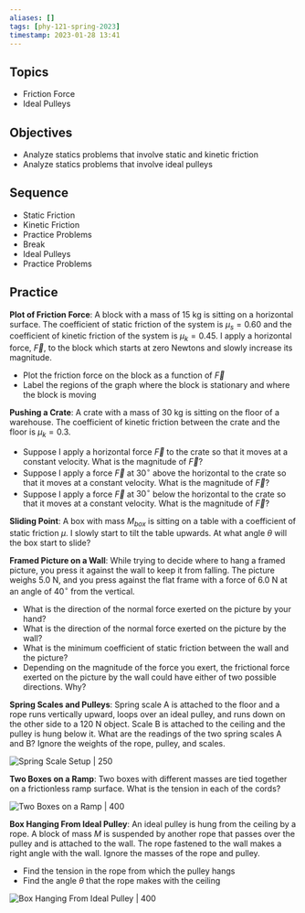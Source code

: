 ```yaml
---
aliases: []
tags: [phy-121-spring-2023]
timestamp: 2023-01-28 13:41
---
```

## Topics

* Friction Force
* Ideal Pulleys

## Objectives

* Analyze statics problems that involve static and kinetic friction
* Analyze statics problems that involve ideal pulleys

## Sequence

* Static Friction
* Kinetic Friction
* Practice Problems
* Break
* Ideal Pulleys
* Practice Problems

## Practice

**Plot of Friction Force**: A block with a mass of 15 kg is sitting on a horizontal surface. The coefficient of static friction of the system is $\mu_s = 0.60$ and the coefficient of kinetic friction of the system is $\mu_k = 0.45$. I apply a horizontal force, $\vec{F}$, to the block which starts at zero Newtons and slowly increase its magnitude.
* Plot the friction force on the block as a function of $\vec{F}$
* Label the regions of the graph where the block is stationary and where the block is moving

**Pushing a Crate**: A crate with a mass of 30 kg is sitting on the floor of a warehouse. The coefficient of kinetic friction between the crate and the floor is $\mu_k = 0.3$.
* Suppose I apply a horizontal force $\vec{F}$ to the crate so that it moves at a constant velocity. What is the magnitude of $\vec{F}$?
* Suppose I apply a force $\vec{F}$ at $30^\circ$ above the horizontal to the crate so that it moves at a constant velocity. What is the magnitude of $\vec{F}$?
* Suppose I apply a force $\vec{F}$ at $30^\circ$ below the horizontal to the crate so that it moves at a constant velocity. What is the magnitude of $\vec{F}$?

**Sliding Point**: A box with mass $M_{box}$ is sitting on a table with a coefficient of static friction $\mu$. I slowly start to tilt the table upwards. At what angle $\theta$ will the box start to slide?

**Framed Picture on a Wall**: While trying to decide where to hang a framed picture, you press it against the wall to keep it from falling. The picture weighs 5.0 N, and you press against the flat frame with a force of 6.0 N at an angle of $40^\circ$ from the vertical.
* What is the direction of the normal force exerted on the picture by your hand?
* What is the direction of the normal force exerted on the picture by the wall?
* What is the minimum coefficient of static friction between the wall and the picture?
* Depending on the magnitude of the force you exert, the frictional force exerted on the picture by the wall could have either of two possible directions. Why?

**Spring Scales and Pulleys**: Spring scale A is attached to the floor and a rope runs vertically upward, loops over an ideal pulley, and runs down on the other side to a 120 N object. Scale B is attached to the ceiling and the pulley is hung below it. What are the readings of the two spring scales A and B? Ignore the weights of the rope, pulley, and scales.

![Spring Scale Setup | 250](spring_scale_setup_1.png) 

**Two Boxes on a Ramp**: Two boxes with different masses are tied together on a frictionless ramp surface. What is the tension in each of the cords?

![Two Boxes on a Ramp | 400](two_boxes_on_a_ramp.png)

**Box Hanging From Ideal Pulley**: An ideal pulley is hung from the ceiling by a rope. A block of mass $M$ is suspended by another rope that passes over the pulley and is attached to the wall. The rope fastened to the wall makes a right angle with the wall. Ignore the masses of the rope and pulley.
* Find the tension in the rope from which the pulley hangs
* Find the angle $\theta$ that the rope makes with the ceiling

![Box Hanging From Ideal Pulley  | 400](box_and_ideal_pulley.png)